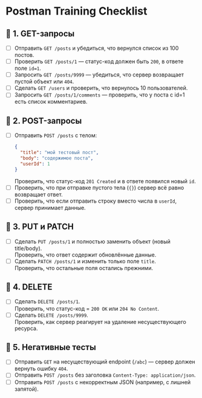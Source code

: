 # Postman Training Checklist

## 🔹 1. GET-запросы
- [ ] Отправить `GET /posts` и убедиться, что вернулся список из 100 постов.  
- [ ] Проверить `GET /posts/1` — статус-код должен быть `200`, в ответе поле `id=1`.  
- [ ] Запросить `GET /posts/9999` — убедиться, что сервер возвращает пустой объект или `404`.  
- [ ] Сделать `GET /users` и проверить, что вернулось 10 пользователей.  
- [ ] Запросить `GET /posts/1/comments` — проверить, что у поста с id=1 есть список комментариев.  

## 🔹 2. POST-запросы
- [ ] Отправить `POST /posts` с телом:  
  ```json
  {
    "title": "мой тестовый пост",
    "body": "содержимое поста",
    "userId": 1
  }
  ```  
  Проверить, что статус-код `201 Created` и в ответе появился новый `id`.  
- [ ] Проверить, что при отправке пустого тела (`{}`) сервер всё равно возвращает ответ.  
- [ ] Проверить, что если отправить строку вместо числа в `userId`, сервер принимает данные.  

## 🔹 3. PUT и PATCH
- [ ] Сделать `PUT /posts/1` и полностью заменить объект (новый title/body).  
  Проверить, что ответ содержит обновлённые данные.  
- [ ] Сделать `PATCH /posts/1` и изменить только поле `title`.  
  Проверить, что остальные поля остались прежними.  

## 🔹 4. DELETE
- [ ] Сделать `DELETE /posts/1`.  
  Проверить, что статус-код = `200 OK` или `204 No Content`.  
- [ ] Сделать `DELETE /posts/9999`.  
  Проверить, как сервер реагирует на удаление несуществующего ресурса.  

## 🔹 5. Негативные тесты
- [ ] Отправить `GET` на несуществующий endpoint (`/abc`) — сервер должен вернуть ошибку `404`.  
- [ ] Отправить `POST /posts` без заголовка `Content-Type: application/json`.  
- [ ] Отправить `POST /posts` с некорректным JSON (например, с лишней запятой).  
